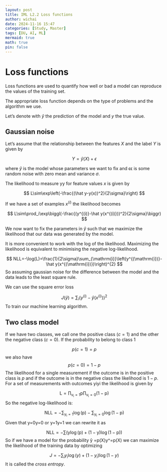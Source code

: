 ```yaml
---
layout: post
title: IML L2.2 Loss functions
author: wichai
date: 2024-11-16 15:47 
categories: [Study, Master]
tags: [DU, AI, ML]
mermaid: true
math: true
pin: false
---
```


# Loss functions

Loss functions are used to quantify how well or bad a model can reproduce the values of the training set.

The appropriate loss function depends on the type of problems and the algorithm we use.

Let’s denote with $\hat{y}$ the prediction of the model and $y$ the true value.

## Gaussian noise

Let’s assume that the relationship between the features $X$ and the label $Y$ is given by


$$
Y=\hat y(X)+\epsilon
$$


where $\hat y$ is the model whose parameters we want to fix and ϵϵ is some random noise with zero mean and variance $\sigma$.

The likelihood to measure yy for feature values $x$ is given by


$$
L\sim\exp\left(-\frac{(\hat y-y(x))^2}{2\sigma}\right)
$$


If we have a set of examples $x^{(i)}$ the likelihood becomes


$$
L\sim\prod_i\exp\biggl(-\frac{(y^{(i)}-\hat y(x^{(i)}))^2}{2\sigma}\biggr)
$$


We now want to fix the parameters in $\hat y$ such that we maximize the likelihood that our data was generated by the model.

It is more convenient to work with the log of the likelihood. Maximizing the likelihood is equivalent to minimising the negative log-likelihood.

$$
NLL=-\log(L)=\frac{1}{2\sigma}\sum_{\mathrm{i}}\left(y^{(\mathrm{i})}-\hat y(x^{(\mathrm{i})})\right)^{2}
$$
So assuming gaussian noise for the difference between the model and the data leads to the least square rule.

We can use the square error loss

$$
J(\hat y)=\sum_{\mathrm{i}}\left(y^{(\mathrm{i})}-\hat y(x^{(\mathrm{i})})\right)^{2}
$$
To train our machine learning algorithm.



## Two class model

If we have two classes, we call one the positive class $(c=1)$ and the other the negative class $(c=0)$. If the probability to belong to class 1

$$
p(c=1)=p
$$
we also have
$$
p(c=0)=1-p
$$
The likelihood for a single measurement if the outcome is in the positive class is $p$ and if the outcome is in the negative class the likelihood is $1−p$. For a set of measurements with outcomes yiyi the likelihood is given by

$$
\mathrm{L=\prod_{v_i=1}p\prod_{v_i=0}(1-p)}
$$
So the negative log-likelihood is:

$$
\mathrm{NLL=-\sum_{y_{i}=1}\log(p)-\sum_{y_{i}=0}\log(1-p)}
$$
Given that y=0y=0 or y=1y=1 we can rewrite it as

$$
\mathrm{NLL=-\sum(y\log(p)+(1-y)\log(1-p))}
$$
So if we have a model for the probability ŷ =p(X)y^=p(X) we can maximize the likelihood of the training data by optimizing

$$
J=-\sum_iy_i\log(y)+(1-y_i)\log(1-y)
$$
It is called the *cross entropy*.